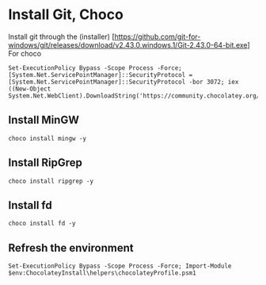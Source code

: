 # Install Git, Choco 
Install git through the (installer) [https://github.com/git-for-windows/git/releases/download/v2.43.0.windows.1/Git-2.43.0-64-bit.exe]
For choco
```console
Set-ExecutionPolicy Bypass -Scope Process -Force; [System.Net.ServicePointManager]::SecurityProtocol = [System.Net.ServicePointManager]::SecurityProtocol -bor 3072; iex ((New-Object System.Net.WebClient).DownloadString('https://community.chocolatey.org/install.ps1'))
```

## Install MinGW
```console
choco install mingw -y
```

## Install RipGrep
```console
choco install ripgrep -y
```

## Install fd
```console
choco install fd -y
```

## Refresh the environment
```console
Set-ExecutionPolicy Bypass -Scope Process -Force; Import-Module $env:ChocolateyInstall\helpers\chocolateyProfile.psm1
```

